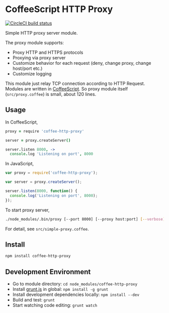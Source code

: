 # CoffeeScript HTTP Proxy

[![CircleCI build status][ico-circle]][circle]

Simple HTTP proxy server module.

The proxy module supports:

 - Proxy HTTP and HTTPS protocols
 - Proxying via proxy server
 - Customize behavior for each request
   (deny, change proxy, change host/port etc.)
 - Customize logging

This module just relay TCP connection according to HTTP Request.
Modules are written in [CoffeeScript](http://coffeescript.org/).
So proxy module itself (`src/proxy.coffee`) is small, about 120 lines.

## Usage

In CoffeeScript,

```coffeescript
proxy = require 'coffee-http-proxy'

server = proxy.createServer()

server.listen 8000, ->
  console.log 'Listening on port', 8000
```

In JavaScript,

```javascript
var proxy = require('coffee-http-proxy');

var server = proxy.createServer();

server.listen(8000, function() {
  console.log('Listening on port', 8000);
});
```

To start proxy server,

```bash
./node_modules/.bin/proxy [--port 8000] [--proxy host:port] [--verbose]
```

For detail, see `src/simple-proxy.coffee`.

## Install

```bash
npm install coffee-http-proxy
```

## Development Environment

- Go to module directory:
  `cd node_modules/coffee-http-proxy`
- Install [grunt.js](https://github.com/gruntjs/grunt) in global:
  `npm install -g grunt`
- Install development dependencies locally:
  `npm install --dev`
- Build and test:
  `grunt`
- Start watching code editing:
  `grunt watch`

[ico-circle]: https://circleci.com/gh/kaz080/coffee-http-proxy.png?circle-token=:circle-token
[circle]: https://circleci.com/gh/kaz080/coffee-http-proxy
